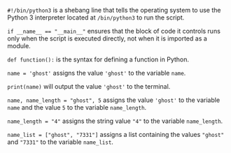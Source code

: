 `#!/bin/python3` is a shebang line that tells the operating system to use the Python 3 interpreter located at `/bin/python3` to run the script.

`if __name__ == "__main__"` ensures that the block of code it controls runs only when the script is executed directly, not when it is imported as a module.

`def function():` is the syntax for defining a function in Python.

`name = 'ghost'` assigns the value `'ghost'` to the variable `name`.

`print(name)` will output the value `'ghost'` to the terminal.

`name, name_length = "ghost", 5` assigns the value `'ghost'` to the variable `name` and the value `5` to the variable `name_length`.

`name_length = "4"` assigns the string value `"4"` to the variable `name_length`.

`name_list = ["ghost", "7331"]` assigns a list containing the values `"ghost"` and `"7331"` to the variable `name_list`.





